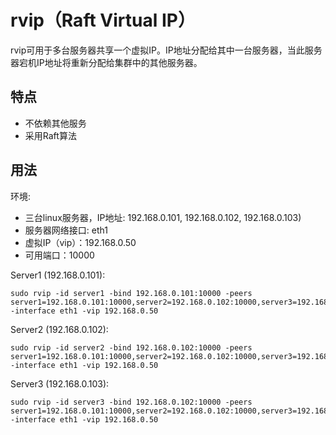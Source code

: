 # rvip（Raft Virtual IP）
rvip可用于多台服务器共享一个虚拟IP。IP地址分配给其中一台服务器，当此服务器宕机IP地址将重新分配给集群中的其他服务器。

## 特点
- 不依赖其他服务
- 采用Raft算法

## 用法

环境:

- 三台linux服务器，IP地址: 192.168.0.101, 192.168.0.102, 192.168.0.103)
- 服务器网络接口: eth1
- 虚拟IP（vip）：192.168.0.50
- 可用端口：10000

Server1 (192.168.0.101):

```shell
sudo rvip -id server1 -bind 192.168.0.101:10000 -peers server1=192.168.0.101:10000,server2=192.168.0.102:10000,server3=192.168.0.103:10000 -interface eth1 -vip 192.168.0.50
```

Server2 (192.168.0.102):

```shell
sudo rvip -id server2 -bind 192.168.0.102:10000 -peers server1=192.168.0.101:10000,server2=192.168.0.102:10000,server3=192.168.0.103:10000 -interface eth1 -vip 192.168.0.50
```

Server3 (192.168.0.103):

```shell
sudo rvip -id server3 -bind 192.168.0.102:10000 -peers server1=192.168.0.101:10000,server2=192.168.0.102:10000,server3=192.168.0.103:10000 -interface eth1 -vip 192.168.0.50
```


